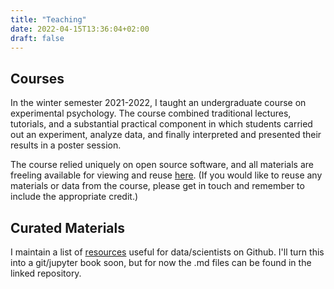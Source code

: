 ```yaml
---
title: "Teaching"
date: 2022-04-15T13:36:04+02:00
draft: false
---
```


## Courses

In the winter semester 2021-2022, I taught an undergraduate course on experimental psychology. The course combined traditional lectures, tutorials, and a substantial practical component in which students carried out an experiment, analyze data, and finally interpreted and presented their results in a poster session. 

The course relied uniquely on open source software, and all materials are freeling available for viewing and reuse [here](https://avakiai.github.io/expra_winter2021-2022/index.html). (If you would like to reuse any materials or data from the course, please get in touch and remember to include the appropriate credit.)


## Curated Materials

I maintain a list of [resources](https://github.com/avakiai/Scientific-Resources) useful for data/scientists on Github. I'll turn this into a git/jupyter book soon, but for now the .md files can be found in the linked repository. 


